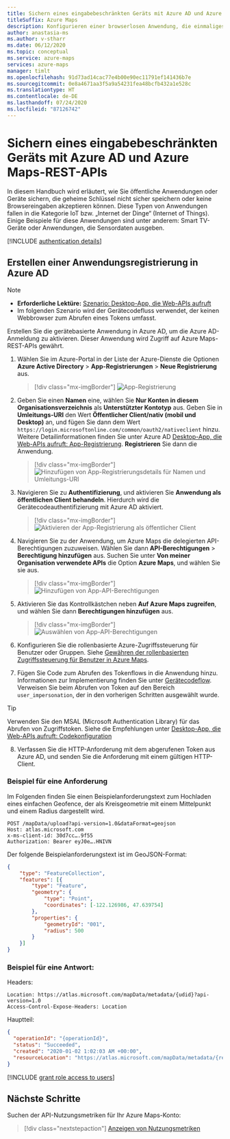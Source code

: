 ```yaml
---
title: Sichern eines eingabebeschränkten Geräts mit Azure AD und Azure Maps-REST-APIs
titleSuffix: Azure Maps
description: Konfigurieren einer browserlosen Anwendung, die einmaliges Anmelden bei Azure AD und Aufrufe von Azure Maps-REST-APIs unterstützt.
author: anastasia-ms
ms.author: v-stharr
ms.date: 06/12/2020
ms.topic: conceptual
ms.service: azure-maps
services: azure-maps
manager: timlt
ms.openlocfilehash: 91d73ad14cac77e4b00e90ec11791ef141436b7e
ms.sourcegitcommit: 0e8a4671aa3f5a9a54231fea48bcfb432a1e528c
ms.translationtype: HT
ms.contentlocale: de-DE
ms.lasthandoff: 07/24/2020
ms.locfileid: "87126742"
---
```

# <a name="secure-an-input-constrained-device-with-azure-ad-and-azure-maps-rest-apis"></a>Sichern eines eingabebeschränkten Geräts mit Azure AD und Azure Maps-REST-APIs

In diesem Handbuch wird erläutert, wie Sie öffentliche Anwendungen oder Geräte sichern, die geheime Schlüssel nicht sicher speichern oder keine Browsereingaben akzeptieren können. Diese Typen von Anwendungen fallen in die Kategorie IoT bzw. „Internet der Dinge“ (Internet of Things). Einige Beispiele für diese Anwendungen sind unter anderem: Smart TV-Geräte oder Anwendungen, die Sensordaten ausgeben. 

[!INCLUDE [authentication details](./includes/view-authentication-details.md)]

## <a name="create-an-application-registration-in-azure-ad"></a>Erstellen einer Anwendungsregistrierung in Azure AD

> [!NOTE]
> * **Erforderliche Lektüre:** [Szenario: Desktop-App, die Web-APIs aufruft](https://docs.microsoft.com/azure/active-directory/develop/scenario-desktop-overview)
> * Im folgenden Szenario wird der Gerätecodefluss verwendet, der keinen Webbrowser zum Abrufen eines Tokens umfasst.

Erstellen Sie die gerätebasierte Anwendung in Azure AD, um die Azure AD-Anmeldung zu aktivieren. Dieser Anwendung wird Zugriff auf Azure Maps-REST-APIs gewährt.

1. Wählen Sie im Azure-Portal in der Liste der Azure-Dienste die Optionen **Azure Active Directory** > **App-Registrierungen** > **Neue Registrierung** aus.  

    > [!div class="mx-imgBorder"]
    > ![App-Registrierung](./media/how-to-manage-authentication/app-registration.png)

2. Geben Sie einen **Namen** eine, wählen Sie **Nur Konten in diesem Organisationsverzeichnis**  als **Unterstützter Kontotyp** aus. Geben Sie in **Umleitungs-URI** den Wert **Öffentlicher Client/nativ (mobil und Desktop)** an, und fügen Sie dann dem Wert `https://login.microsoftonline.com/common/oauth2/nativeclient` hinzu. Weitere Detailinformationen finden Sie unter Azure AD [Desktop-App, die Web-APIs aufruft: App-Registrierung](https://docs.microsoft.com/azure/active-directory/develop/scenario-desktop-app-registration). **Registrieren** Sie dann die Anwendung.

    > [!div class="mx-imgBorder"]
    > ![Hinzufügen von App-Registrierungsdetails für Namen und Umleitungs-URI](./media/azure-maps-authentication/devicecode-app-registration.png)

3. Navigieren Sie zu **Authentifizierung**, und aktivieren Sie **Anwendung als öffentlichen Client behandeln**. Hierdurch wird die Gerätecodeauthentifizierung mit Azure AD aktiviert.
    
    > [!div class="mx-imgBorder"]
    > ![Aktivieren der App-Registrierung als öffentlicher Client](./media/azure-maps-authentication/devicecode-public-client.png)

4.  Navigieren Sie zu der Anwendung, um Azure Maps die delegierten API-Berechtigungen zuzuweisen. Wählen Sie dann **API-Berechtigungen** > **Berechtigung hinzufügen** aus. Suchen Sie unter **Von meiner Organisation verwendete APIs** die Option **Azure Maps**, und wählen Sie sie aus.

    > [!div class="mx-imgBorder"]
    > ![Hinzufügen von App-API-Berechtigungen](./media/how-to-manage-authentication/app-permissions.png)

5. Aktivieren Sie das Kontrollkästchen neben **Auf Azure Maps zugreifen**, und wählen Sie dann **Berechtigungen hinzufügen** aus.

    > [!div class="mx-imgBorder"]
    > ![Auswählen von App-API-Berechtigungen](./media/how-to-manage-authentication/select-app-permissions.png)

6. Konfigurieren Sie die rollenbasierte Azure-Zugriffssteuerung für Benutzer oder Gruppen. Siehe [Gewähren der rollenbasierten Zugriffssteuerung für Benutzer in Azure Maps](#grant-role-based-access-for-users-to-azure-maps).

7. Fügen Sie Code zum Abrufen des Tokenflows in die Anwendung hinzu. Informationen zur Implementierung finden Sie unter [Gerätecodeflow](https://docs.microsoft.com/azure/active-directory/develop/scenario-desktop-acquire-token#device-code-flow). Verweisen Sie beim Abrufen von Token auf den Bereich `user_impersonation`, der in den vorherigen Schritten ausgewählt wurde.

> [!Tip]
> Verwenden Sie den MSAL (Microsoft Authentication Library) für das Abrufen von Zugriffstoken. Siehe die Empfehlungen unter [Desktop-App, die Web-APIs aufruft: Codekonfiguration](https://docs.microsoft.com/azure/active-directory/develop/scenario-desktop-app-configuration)

8. Verfassen Sie die HTTP-Anforderung mit dem abgerufenen Token aus Azure AD, und senden Sie die Anforderung mit einem gültigen HTTP-Client.

### <a name="sample-request"></a>Beispiel für eine Anforderung
Im Folgenden finden Sie einen Beispielanforderungstext zum Hochladen eines einfachen Geofence, der als Kreisgeometrie mit einem Mittelpunkt und einem Radius dargestellt wird.

```http
POST /mapData/upload?api-version=1.0&dataFormat=geojson
Host: atlas.microsoft.com
x-ms-client-id: 30d7cc….9f55
Authorization: Bearer eyJ0e….HNIVN
```

 Der folgende Beispielanforderungstext ist im GeoJSON-Format:
```json
{
    "type": "FeatureCollection",
    "features": [{
        "type": "Feature",
        "geometry": {
            "type": "Point",
            "coordinates": [-122.126986, 47.639754]
        },
        "properties": {
            "geometryId": "001",
            "radius": 500
        }
    }]
}
```

### <a name="sample-response"></a>Beispiel für eine Antwort:

Headers:
```http
Location: https://atlas.microsoft.com/mapData/metadata/{udid}?api-version=1.0
Access-Control-Expose-Headers: Location
```

Hauptteil:
```json
{
  "operationId": "{operationId}",
  "status": "Succeeded",
  "created": "2020-01-02 1:02:03 AM +00:00",
  "resourceLocation": "https://atlas.microsoft.com/mapData/metadata/{resourceId}?api-version=1.0"
}
```

[!INCLUDE [grant role access to users](./includes/grant-rbac-users.md)]

## <a name="next-steps"></a>Nächste Schritte

Suchen der API-Nutzungsmetriken für Ihr Azure Maps-Konto:
> [!div class="nextstepaction"]
> [Anzeigen von Nutzungsmetriken](how-to-view-api-usage.md)
